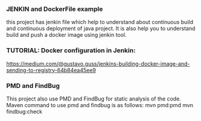 ### JENKIN and DockerFile example
this project has jenkin file which help to understand about continuous build and continuous deployment of java project. 
It is also help you to understand build and push a docker image using jenkin tool. 

### TUTORIAL: Docker configuration in Jenkin:
https://medium.com/@gustavo.guss/jenkins-building-docker-image-and-sending-to-registry-64b84ea45ee9

### PMD and FindBug
This project also use PMD and FindBug for static analysis of the code. Maven command to use pmd and findbug is as follows:
mvn pmd:pmd
mvn findbug:check



